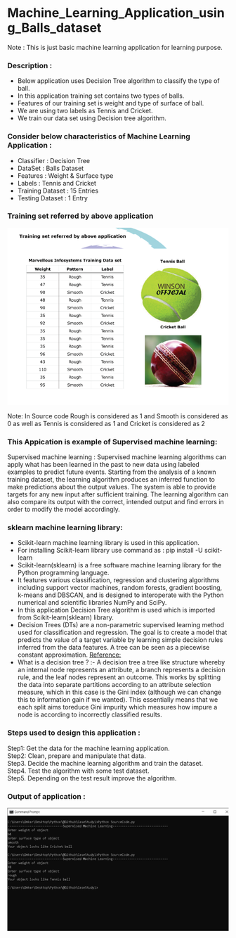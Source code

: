 # Machine_Learning_Application_using_Balls_dataset
Note : This is just basic machine learning application for learning purpose.

### Description :
* Below application uses Decision Tree algorithm to classify the type of ball.
* In this application training set contains two types of balls.
* Features of our training set is weight and type of surface of ball.
* We are using two labels as Tennis and Cricket.
* We train our data set using Decision tree algorithm.

### Consider below characteristics of Machine Learning Application :
* Classifier : Decision Tree
* DataSet : Balls Dataset
* Features : Weight & Surface type
* Labels : Tennis and Cricket
* Training Dataset : 15 Entries
* Testing Dataset : 1 Entry

### Training set referred by above application 
<p align="center">
  <img src="https://github.com/OmkarRatnaparkhi/Machine_Learning_Application_using_Balls_dataset/blob/main/Assets/1Supervised%20Machine%20Learning%20using%20Decision%20Tree%20Balls%20Dataset%20Application.pdf%20-%20Adobe%20Acrobat%20Reader%20DC%20(32-bit)%2002-04-2021%2010_30_55.png" alt="Diagram1">
</p>
Note: In Source code Rough is considered as 1 and Smooth is considered as 0 as well as Tennis is considered as 1 and Cricket is considered as 2

### This Appication is example of Supervised machine learning:
Supervised machine learning : Supervised machine learning algorithms can apply what has been learned in the past to
new data using labeled examples to predict future events.
Starting from the analysis of a known training dataset, the learning algorithm produces
an inferred function to make predictions about the output values.
The system is able to provide targets for any new input after sufficient training.
The learning algorithm can also compare its output with the correct, intended output and
find errors in order to modify the model accordingly.

### sklearn machine learning library:
* Scikit-learn machine learning library is used in this application.
* For installing Scikit-learn library use command as : pip install -U scikit-learn
* Scikit-learn(sklearn) is a free software machine learning library for the Python programming language.
* It features various classification, regression and clustering algorithms including support vector machines, random forests, gradient boosting, k-means and DBSCAN, and is designed to interoperate with the Python numerical and scientific libraries NumPy and SciPy.
* In this application Decision Tree algorithm is used which is imported from Scikit-learn(sklearn) library.
* Decision Trees (DTs) are a non-parametric supervised learning method used for classification and regression. The goal is to create a model that predicts the value of a target variable by learning simple decision rules inferred from the data features. A tree can be seen as a piecewise constant approximation. <a href='https://scikit-learn.org/stable/modules/tree.html' target=_blank><u>Reference:</u> </a>
* What is a decision tree ? :- A decision tree a tree like structure whereby an internal node represents an attribute, a branch represents a decision rule, and the leaf nodes represent an outcome. This works by splitting the data into separate partitions according to an attribute selection measure, which in this case is the Gini index (although we can change this to information gain if we wanted). This essentially means that we each split aims toreduce Gini impurity which measures how impure a node is according to incorrectly classified results.

### Steps used to design this application :
Step1: Get the data for the machine learning application. </br>
Step2: Clean, prepare and manipulate that data. </br>
Step3. Decide the machine learning algorithm and train the dataset. </br>
Step4. Test the algorithm with some test dataset. </br>
Step5. Depending on the test result improve the algorithm.  </br>

### Output of application :
<p align="center">
  <img src="https://github.com/OmkarRatnaparkhi/Machine_Learning_Application_using_Balls_dataset/blob/main/Assets/Output.png" alt="Output">
</p>



